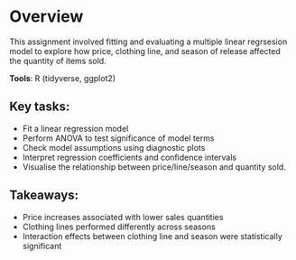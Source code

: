 # Overview 

This assignment involved fitting and evaluating a multiple linear regrsesion model to explore how price, clothing line, and season of release affected the quantity of items sold.

**Tools**:  R (tidyverse, ggplot2)

## Key tasks:

* Fit a linear regression model
* Perform ANOVA to test significance of model terms
* Check model assumptions using diagnostic plots
* Interpret regression coefficients and confidence intervals
* Visualise the relationship between price/line/season and quantity sold.

## Takeaways:

* Price increases associated with lower sales quantities
* Clothing lines performed differently across seasons
* Interaction effects between clothing line and season were statistically significant 
